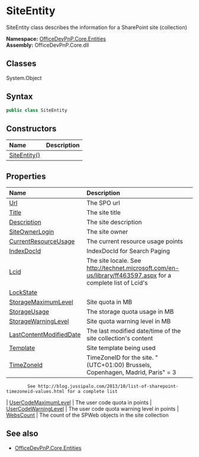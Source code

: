 # SiteEntity
SiteEntity class describes the information for a SharePoint site (collection)  

**Namespace:** [OfficeDevPnP.Core.Entities](OfficeDevPnP.Core.Entities.md)  
**Assembly:** OfficeDevPnP.Core.dll  
## Classes
System.Object  
## Syntax
```C#
public class SiteEntity
```
## Constructors
|**Name**|**Description**|
|:-----|:-----|
| [SiteEntity()](SiteEntityconstructor1details.md) | 
## Properties
|**Name**|**Description**|
|:-----|:-----|
| [Url](SiteEntity.Url.md) | The SPO url
| [Title](SiteEntity.Title.md) | The site title
| [Description](SiteEntity.Description.md) | The site description
| [SiteOwnerLogin](SiteEntity.SiteOwnerLogin.md) | The site owner
| [CurrentResourceUsage](SiteEntity.CurrentResourceUsage.md) | The current resource usage points
| [IndexDocId](SiteEntity.IndexDocId.md) | IndexDocId for Search Paging
| [Lcid](SiteEntity.Lcid.md) | The site locale. See http://technet.microsoft.com/en-us/library/ff463597.aspx for a complete list of Lcid's
| [LockState](SiteEntity.LockState.md) | 
| [StorageMaximumLevel](SiteEntity.StorageMaximumLevel.md) | Site quota in MB
| [StorageUsage](SiteEntity.StorageUsage.md) | The storage quota usage in MB
| [StorageWarningLevel](SiteEntity.StorageWarningLevel.md) | Site quota warning level in MB
| [LastContentModifiedDate](SiteEntity.LastContentModifiedDate.md) | The last modified date/time of the site collection's content
| [Template](SiteEntity.Template.md) | Site template being used
| [TimeZoneId](SiteEntity.TimeZoneId.md) | TimeZoneID for the site. "(UTC+01:00) Brussels, Copenhagen, Madrid, Paris" = 3 
            See http://blog.jussipalo.com/2013/10/list-of-sharepoint-timezoneid-values.html for a complete list
| [UserCodeMaximumLevel](SiteEntity.UserCodeMaximumLevel.md) | The user code quota in points
| [UserCodeWarningLevel](SiteEntity.UserCodeWarningLevel.md) | The user code quota warning level in points
| [WebsCount](SiteEntity.WebsCount.md) | The count of the SPWeb objects in the site collection
## See also
- [OfficeDevPnP.Core.Entities](OfficeDevPnP.Core.Entities.md)

